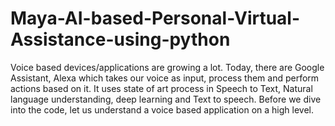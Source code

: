 # Maya-AI-based-Personal-Virtual-Assistance-using-python
Voice based devices/applications are growing a lot. Today, there are Google Assistant, Alexa which takes our voice as input, process them and perform actions based on it. It uses state of art process in Speech to Text, Natural language understanding, deep learning and Text to speech. Before we dive into the code, let us understand a voice based application on a high level.

